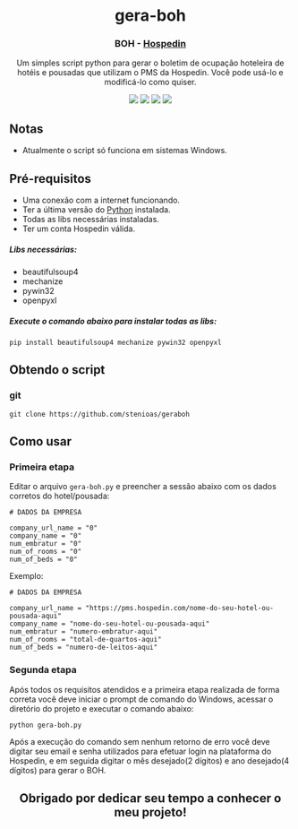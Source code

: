 <h1 align="center">
  gera-boh
</h1>

<h3 align="center">
	BOH - <a href="https://hospedin.com/">Hospedin</a>
</h3>
<p align="center">Um simples script python para gerar o boletim de ocupação hoteleira de hotéis e pousadas que utilizam o PMS da Hospedin. Você pode usá-lo e modificá-lo como quiser.</p>

<p align="center">
  <img src="https://img.shields.io/badge/Maintained%3F-No-red?style=for-the-badge">
  <img src="https://img.shields.io/github/license/stenioas/malpi?style=for-the-badge">
  <img src="https://img.shields.io/github/issues/stenioas/malpi?color=violet&style=for-the-badge">
  <img src="https://img.shields.io/github/stars/stenioas/malpi?style=for-the-badge">
</p>

## Notas
* Atualmente o script só funciona em sistemas Windows.

## Pré-requisitos

- Uma conexão com a internet funcionando.
- Ter a última versão do [Python](https://www.python.org/) instalada.
- Todas as libs necessárias instaladas.
- Ter um conta Hospedin válida.

##### Libs necessárias:
- beautifulsoup4
- mechanize
- pywin32
- openpyxl

##### Execute o comando abaixo para instalar todas as libs:

	pip install beautifulsoup4 mechanize pywin32 openpyxl

## Obtendo o script

### git
	git clone https://github.com/stenioas/geraboh

## Como usar

### Primeira etapa

Editar o arquivo `gera-boh.py` e preencher a sessão abaixo com os dados corretos do hotel/pousada:

    # DADOS DA EMPRESA

    company_url_name = "0"
    company_name = "0"
    num_embratur = "0"
    num_of_rooms = "0"
    num_of_beds = "0"
Exemplo:

	# DADOS DA EMPRESA
	
    company_url_name = "https://pms.hospedin.com/nome-do-seu-hotel-ou-pousada-aqui"
    company_name = "nome-do-seu-hotel-ou-pousada-aqui"
    num_embratur = "numero-embratur-aqui"
    num_of_rooms = "total-de-quartos-aqui"
    num_of_beds = "numero-de-leitos-aqui"

### Segunda etapa

Após todos os requisitos atendidos e a primeira etapa realizada de forma correta você deve iniciar o prompt de comando do Windows, acessar o diretório do projeto e executar o comando abaixo:

	python gera-boh.py

Após a execução do comando sem nenhum retorno de erro você deve digitar seu email e senha utilizados para efetuar login na plataforma do Hospedin, e em seguida digitar o mês desejado(2 dígitos) e ano desejado(4 dígitos) para gerar o BOH.

<h2 align="center">Obrigado por dedicar seu tempo a conhecer o meu projeto!</h2>

